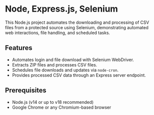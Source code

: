 # Node, Express.js, Selenium  

This Node.js project automates the downloading and processing of CSV files from a protected source using Selenium, demonstrating automated web interactions, file handling, and scheduled tasks.

## Features

- Automates login and file download with Selenium WebDriver.
- Extracts ZIP files and processes CSV files.
- Schedules file downloads and updates via `node-cron`.
- Provides processed CSV data through an Express server endpoint.

## Prerequisites

- Node.js (v14 or up to v18 recommended)
- Google Chrome or any Chromium-based browser